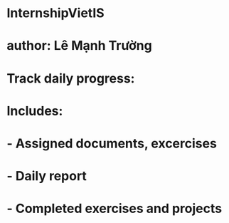 # InternshipVietIS
# author: Lê Mạnh Trường
# Track daily progress: 
# Includes:
# - Assigned documents, excercises
# - Daily report
# - Completed exercises and projects
